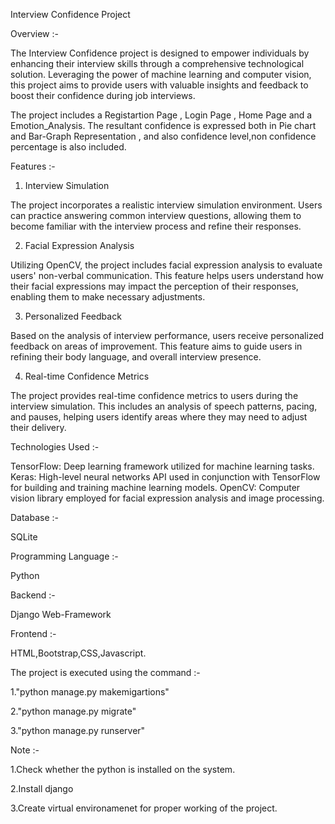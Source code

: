 Interview Confidence Project

Overview :-

The Interview Confidence project is designed to empower individuals by enhancing their interview skills through a comprehensive technological solution. Leveraging the power of machine learning and computer vision, this project aims to provide users with valuable insights and feedback to boost their confidence during job interviews.

The project includes a Registartion Page , Login Page , Home Page and a Emotion_Analysis. The resultant confidence is expressed both in Pie chart and Bar-Graph Representation , and also confidence level,non confidence percentage is also included.

Features :-

1. Interview Simulation

The project incorporates a realistic interview simulation environment. Users can practice answering common interview questions, allowing them to become familiar with the interview process and refine their responses.

2. Facial Expression Analysis

Utilizing OpenCV, the project includes facial expression analysis to evaluate users' non-verbal communication. This feature helps users understand how their facial expressions may impact the perception of their responses, enabling them to make necessary adjustments.


3. Personalized Feedback

Based on the analysis of interview performance, users receive personalized feedback on areas of improvement. This feature aims to guide users in refining their body language, and overall interview presence.

4. Real-time Confidence Metrics

The project provides real-time confidence metrics to users during the interview simulation. This includes an analysis of speech patterns, pacing, and pauses, helping users identify areas where they may need to adjust their delivery.

Technologies Used :-

TensorFlow: Deep learning framework utilized for machine learning tasks.
Keras: High-level neural networks API used in conjunction with TensorFlow for building and training machine learning models.
OpenCV: Computer vision library employed for facial expression analysis and image processing.

Database :-

SQLite

Programming Language :-

Python 

Backend :-

Django Web-Framework

Frontend :-

HTML,Bootstrap,CSS,Javascript.

The project is executed using the command :-

1."python manage.py makemigartions"

2."python manage.py migrate"

3."python manage.py runserver"


Note :-

1.Check whether the python is installed on the system.

2.Install django

3.Create virtual environamenet for proper working of the project.
